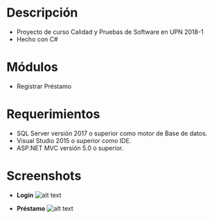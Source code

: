 # Descripción
- Proyecto de curso Calidad y Pruebas de Software en UPN 2018-1
- Hecho con C#

# Módulos
* Registrar Préstamo

# Requerimientos
* SQL Server versión 2017 o superior como motor de Base de datos.
* Visual Studio 2015 o superior como IDE.
* ASP.NET MVC versión 5.0 o superior.

# Screenshots
* **Login**
![alt text](https://i.imgur.com/p6FSZqJ.jpg "Pantalla Login")

* **Préstamo**
![alt text](https://i.imgur.com/XqRwssD.jpg "Pantalla Cronograma de Préstamo")

